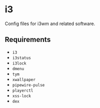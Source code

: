 # i3

Config files for i3wm and related software.

## Requirements

- `i3`
- `i3status`
- `i3lock`
- `dmenu`
- `tym`
- `xwallpaper`
- `pipewire-pulse`
- `playerctl`
- `xss-lock`
- `dex`
